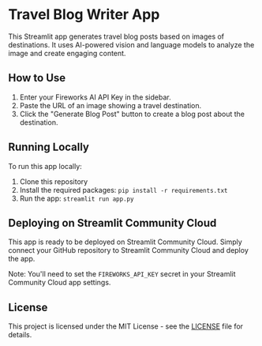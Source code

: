 # Travel Blog Writer App

This Streamlit app generates travel blog posts based on images of destinations. It uses AI-powered vision and language models to analyze the image and create engaging content.

## How to Use

1. Enter your Fireworks AI API Key in the sidebar.
2. Paste the URL of an image showing a travel destination.
3. Click the "Generate Blog Post" button to create a blog post about the destination.

## Running Locally

To run this app locally:

1. Clone this repository
2. Install the required packages: `pip install -r requirements.txt`
3. Run the app: `streamlit run app.py`

## Deploying on Streamlit Community Cloud

This app is ready to be deployed on Streamlit Community Cloud. Simply connect your GitHub repository to Streamlit Community Cloud and deploy the app.

Note: You'll need to set the `FIREWORKS_API_KEY` secret in your Streamlit Community Cloud app settings.

## License

This project is licensed under the MIT License - see the [LICENSE](LICENSE) file for details.
